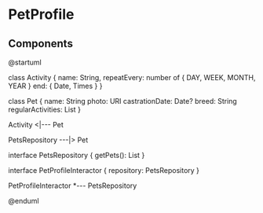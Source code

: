 # PetProfile

## Components

@startuml

class Activity {
    name: String,
    repeatEvery: number of { DAY, WEEK, MONTH, YEAR }
    end: { Date, Times }
}

class Pet {
    name: String
    photo: URI
    castrationDate: Date?
    breed: String
    regularActivities: List<Activity>
}

Activity <|--- Pet

PetsRepository ---|> Pet

interface PetsRepository {
    getPets(): List<Pet>
}

interface PetProfileInteractor {
    repository: PetsRepository
}

PetProfileInteractor *--- PetsRepository

@enduml
